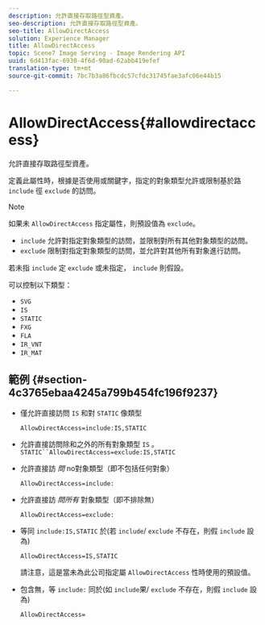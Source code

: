 ```yaml
---
description: 允許直接存取路徑型資產。
seo-description: 允許直接存取路徑型資產。
seo-title: AllowDirectAccess
solution: Experience Manager
title: AllowDirectAccess
topic: Scene7 Image Serving - Image Rendering API
uuid: 6d413fac-6930-4f6d-90ad-62abb419efef
translation-type: tm+mt
source-git-commit: 7bc7b3a86fbcdc57cfdc31745fae3afc06e44b15

---
```



# AllowDirectAccess{#allowdirectaccess}

允許直接存取路徑型資產。

定義此屬性時，根據是否使用或關鍵字，指定的對象類型允許或限制基於路 `include` 徑 `exclude` 的訪問。

>[!NOTE]
>
>如果未 `AllowDirectAccess` 指定屬性，則預設值為 `exclude`。

* `include` 允許對指定對象類型的訪問，並限制對所有其他對象類型的訪問。
* `exclude` 限制對指定對象類型的訪問，並允許對其他所有對象進行訪問。

若未指 `include` 定 `exclude` 或未指定， `include` 則假設。

可以控制以下類型：

* `SVG`
* `IS`
* `STATIC`
* `FXG`
* `FLA`
* `IR_VNT`
* `IR_MAT`

## 範例 {#section-4c3765ebaa4245a799b454fc196f9237}

* 僅允許直接訪問 `IS` 和對 `STATIC` 像類型

   `AllowDirectAccess=include:IS,STATIC`

* 允許直接訪問除和之外的所有對象類型 `IS` 。 `STATIC``AllowDirectAccess=exclude:IS,STATIC`

* 允許直接訪 *問* no對象類型（即不包括任何對象）

   `AllowDirectAccess=include:`

* 允許直接訪 *問所有* 對象類型（即不排除無）

   `AllowDirectAccess=exclude:`

* 等同 `include:IS,STATIC` 於(若 `include`/ `exclude` 不存在，則假 `include` 設為)

   `AllowDirectAccess=IS,STATIC`

   請注意，這是當未為此公司指定屬 `AllowDirectAccess` 性時使用的預設值。

* 包含無，等 `include:` 同於(如 `include`果/ `exclude` 不存在，則假 `include` 設為)

   `AllowDirectAccess=`

